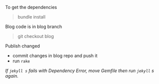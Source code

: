 To get the dependencies
> bundle install

Blog code is in blog branch
> git checkout blog

Publish changed

* commit changes in blog repo and push it
* run ```rake```

*If `jekyll s` fails with Dependency Error, move Gemfile then run `jekyll` s again.*
